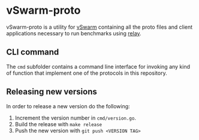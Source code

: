 # vSwarm-proto

vSwarm-proto is a utility for [vSwarm](https://github.com/ease-lab/vSwarm/) containing all the proto files and client applications necessary to run benchmarks using [relay](https://github.com/ease-lab/vSwarm/tree/main/tools/relay).

## CLI command
The `cmd` subfolder contains a command line interface for invoking any kind of function that implement one of the protocols in this repository.

## Releasing new versions
In order to release a new version do the following:
1. Increment the version number in `cmd/version.go`.
2. Build the release with `make release`
3. Push the new version with `git push <VERSION TAG>`

